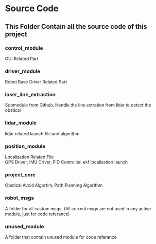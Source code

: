 # Source Code
## This Folder Contain all the source code of this project
### control_module
GUI Related Part
### driver_module  
Robot Base Driver Related Part
### laser_line_extraction  
Submodule from Github, Handle the line extration from lidar to detect the obstical
### lidar_module  
lidar related launch file and algorithm
### position_module  
Localization Related File   
GPS Driver, IMU Driver, PID Controller, ekf localization launch   
### project_core  
Obstical Avoid Algortim, Path Planning Algorithm
### robot_msgs  
A folder for all custom msgs. (All current msgs are not used in any active module, just for code referance)
### unused_module
A folder that contain unused module for code referance 
